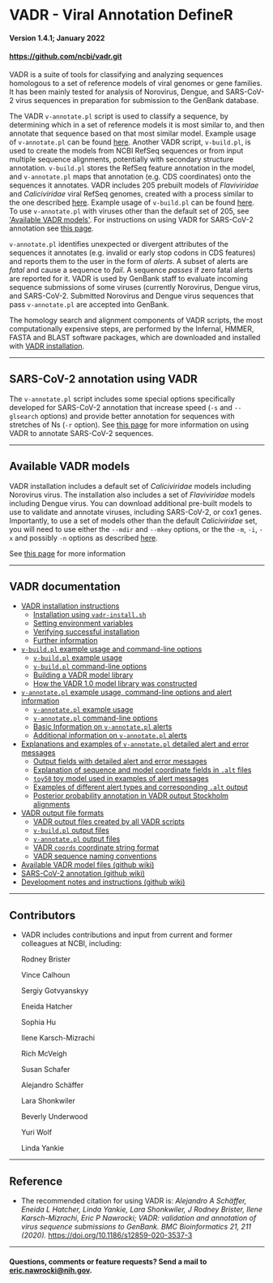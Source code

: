 # VADR - Viral Annotation DefineR <a name="top"></a>
#### Version 1.4.1; January 2022
#### https://github.com/ncbi/vadr.git

VADR is a suite of tools for classifying and analyzing sequences
homologous to a set of reference models of viral genomes or gene
families. It has been mainly tested for analysis of Norovirus, Dengue,
and SARS-CoV-2 virus sequences in preparation for submission to the
GenBank database.

The VADR `v-annotate.pl` script is used to classify a sequence, by
determining which in a set of reference models it is most similar to,
and then annotate that sequence based on that most similar model.
Example usage of `v-annotate.pl` can be found
[here](documentation/annotate.md#top).  Another VADR script,
`v-build.pl`, is used to create the models from NCBI RefSeq sequences
or from input multiple sequence alignments, potentially with secondary
structure annotation. `v-build.pl` stores the RefSeq feature
annotation in the model, and `v-annotate.pl` maps that annotation
(e.g. CDS coordinates) onto the sequences it annotates.  VADR includes
205 prebuilt models of *Flaviviridae* and *Caliciviridae* viral RefSeq
genomes, created with a process similar to the one described
[here](documentation/build.md#1.0library). Example usage of
`v-build.pl` can be found [here](documentation/build.md#top).  To use
`v-annotate.pl` with viruses other than the default set of 205, see
['Available VADR models'](#models). For instructions on using VADR for
SARS-CoV-2 annotation see [this
page](https://github.com/ncbi/vadr/wiki/Coronavirus-annotation).

`v-annotate.pl` identifies unexpected or divergent attributes of the
sequences it annotates (e.g. invalid or early stop codons in CDS
features) and reports them to the user in the form of *alerts*.  A
subset of alerts are *fatal* and cause a sequence to *fail*. A
sequence *passes* if zero fatal alerts are reported for it.  VADR is
used by GenBank staff to evaluate incoming sequence submissions of
some viruses (currently Norovirus, Dengue virus, and SARS-CoV-2.
Submitted Norovirus and Dengue virus sequences that pass
`v-annotate.pl` are accepted into GenBank.

The homology search and alignment components of VADR scripts, the most
computationally expensive steps, are performed by the Infernal, HMMER,
FASTA and BLAST software packages, which are downloaded and installed
with [VADR installation](documentation/install.md#top).

---
## SARS-CoV-2 annotation using VADR

The `v-annotate.pl` script includes some special options specifically
developed for SARS-CoV-2 annotation that increase speed (`-s` and
`--glsearch` options) and provide better annotation for sequences with
stretches of Ns (`-r` option). See [this
page](https://github.com/ncbi/vadr/wiki/Coronavirus-annotation) for
more information on using VADR to annotate SARS-CoV-2 sequences.

---
## Available VADR models <a name="models"></a>

VADR installation includes a default set of *Caliciviridae* models
including Norovirus virus. The installation also includes a set of
*Flaviviridae* models including Dengue virus.  You can download
additional pre-built models to use to validate and annotate viruses,
including SARS-CoV-2, or cox1 genes. Importantly, to
use a set of models other than the default *Caliciviridae* set, you
will need to use either the `--mdir` and `--mkey` options, or the the
`-m`, `-i`, `-x` and possibly `-n` options as described
[here](documentation/annotate.md#options).

See [this page](https://github.com/ncbi/vadr/wiki/Available-VADR-model-files) for more information

---
## VADR documentation <a name="documentation"></a>

* [VADR installation instructions](documentation/install.md#top)
  * [Installation using `vadr-install.sh`](documentation/install.md#install)
  * [Setting environment variables](documentation/install.md#environment)
  * [Verifying successful installation](documentation/install.md#tests)
  * [Further information](documentation/install.md#further)
* [`v-build.pl` example usage and command-line options](documentation/build.md#top)
  * [`v-build.pl` example usage](documentation/build.md#exampleusage)
  * [`v-build.pl` command-line options](documentation/build.md#options)
  * [Building a VADR model library](documentation/build.md#library)
  * [How the VADR 1.0 model library was constructed](documentation/build.md#1.0library)
* [`v-annotate.pl` example usage, command-line options and alert information](documentation/annotate.md#top)
  * [`v-annotate.pl` example usage](documentation/annotate.md#exampleusage)
  * [`v-annotate.pl` command-line options](documentation/annotate.md#options)
  * [Basic Information on `v-annotate.pl` alerts](documentation/annotate.md#alerts)
  * [Additional information on `v-annotate.pl` alerts](documentation/annotate.md#alerts2)
* [Explanations and examples of `v-annotate.pl` detailed alert and error messages](documentation/alerts.md#top)
  * [Output fields with detailed alert and error messages](documentation/alerts.md#files)
  * [Explanation of sequence and model coordinate fields in `.alt` files](documentation/alerts.md#coords)
  * [`toy50` toy model used in examples of alert messages](documentation/alerts.md#toy)
  * [Examples of different alert types and corresponding `.alt` output](documentation/alerts.md#examples)
  * [Posterior probability annotation in VADR output Stockholm alignments](documentation/alerts.md#pp)
* [VADR output file formats](documentation/formats.md#top)
  * [VADR output files created by all VADR scripts](documentation/formats.md#generic)
  * [`v-build.pl` output files](documentation/formats.md#build)
  * [`v-annotate.pl` output files](documentation/formats.md#annotate)
  * [VADR `coords` coordinate string format](documentation/formats.md#coords)
  * [VADR sequence naming conventions](documentation/formats.md#seqnames)
* [Available VADR model files (github wiki)](https://github.com/ncbi/vadr/wiki/Available-VADR-model-files)
* [SARS-CoV-2 annotation (github wiki)](https://github.com/ncbi/vadr/wiki/Coronavirus-annotation)
* [Development notes and instructions (github wiki)](https://github.com/ncbi/vadr/wiki/Development-notes-and-instructions)

---
## Contributors <a name="contributors"></a>
* VADR includes contributions and input from current and former
  colleagues at NCBI, including:

  Rodney Brister
  
  Vince Calhoun
  
  Sergiy Gotvyanskyy
  
  Eneida Hatcher
  
  Sophia Hu
  
  Ilene Karsch-Mizrachi
  
  Rich McVeigh
  
  Susan Schafer
  
  Alejandro Schäffer
  
  Lara Shonkwiler
  
  Beverly Underwood
  
  Yuri Wolf
  
  Linda Yankie

---
## Reference <a name="reference"></a>
* The recommended citation for using VADR is:
  *Alejandro A Schäffer, Eneida L Hatcher, Linda Yankie, Lara Shonkwiler,
  J Rodney Brister, Ilene Karsch-Mizrachi, Eric P Nawrocki; VADR:
  validation and annotation of virus sequence submissions to
  GenBank. BMC Bioinformatics 21, 211
  (2020).* https://doi.org/10.1186/s12859-020-3537-3

---
#### Questions, comments or feature requests? Send a mail to eric.nawrocki@nih.gov.
